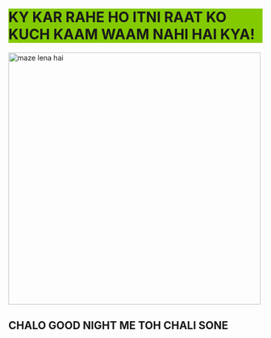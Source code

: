 <!DOCTYPE html>
<body>
<html>

<h1 style="background-color:rgb(131, 202, 0);">KY KAR RAHE HO ITNI RAAT KO KUCH KAAM WAAM NAHI HAI KYA!</h1>
<img src="https://64.media.tumblr.com/f3330beb5c5bc76eb677cf064efb7e2c/4b8a465768460330-3f/s640x960/c38b1a48a9974a49b1ddfe48935452edfeb520c8.gif" alt="maze lena hai" width="500" height="500">
<h2>CHALO GOOD NIGHT ME TOH CHALI SONE</h2>
</html>
</body>

